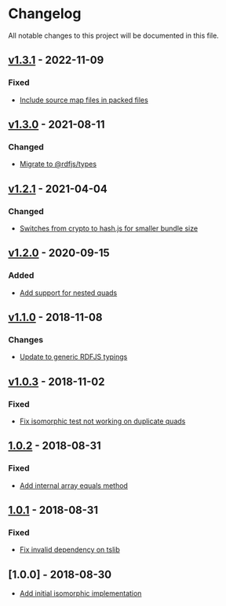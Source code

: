 # Changelog
All notable changes to this project will be documented in this file.

<a name="v1.3.1"></a>
## [v1.3.1](https://github.com/rubensworks/rdf-isomorphic.js/compare/v1.3.0...v1.3.1) - 2022-11-09

### Fixed
* [Include source map files in packed files](https://github.com/rubensworks/rdf-isomorphic.js/commit/4eb99e7f081a0c5ff6614a28908bb30ed30d5066)

<a name="v1.3.0"></a>
## [v1.3.0](https://github.com/rubensworks/rdf-isomorphic.js/compare/v1.2.1...v1.3.0) - 2021-08-11

### Changed
* [Migrate to @rdfjs/types](https://github.com/rubensworks/rdf-isomorphic.js/commit/af89a0ab8ad7a99fb3918e5bba0eb6d56b6ca6fc)

<a name="v1.2.1"></a>
## [v1.2.1](https://github.com/rubensworks/rdf-isomorphic.js/compare/v1.1.0...v1.2.1) - 2021-04-04

### Changed
* [Switches from crypto to hash.js for smaller bundle size](https://github.com/rubensworks/rdf-isomorphic.js/commit/403b5fa6cbff1b88a07db66386e3c18266f080bc)

<a name="v1.2.0"></a>
## [v1.2.0](https://github.com/rubensworks/rdf-isomorphic.js/compare/v1.1.0...v1.2.0) - 2020-09-15

### Added
* [Add support for nested quads](https://github.com/rubensworks/rdf-isomorphic.js/commit/1f2f4020fbc10f3eb81b7bdad85e48f4c7d36601)

<a name="v1.1.0"></a>
## [v1.1.0](https://github.com/rubensworks/rdf-isomorphic.js/compare/v1.0.3...v1.1.0) - 2018-11-08

### Changes
* [Update to generic RDFJS typings](https://github.com/rubensworks/rdf-isomorphic.js/commit/f2d69aaeb3ff6fd91a678fb2c6bfa0643d78365b)

<a name="v1.0.3"></a>
## [v1.0.3](https://github.com/rubensworks/rdf-isomorphic.js/compare/v1.0.2...v1.0.3) - 2018-11-02

### Fixed
* [Fix isomorphic test not working on duplicate quads](https://github.com/rubensworks/rdf-isomorphic.js/commit/4c7af9a15df3fbdbdb73027d8896477dc3043c72)

<a name="1.0.2"></a>
## [1.0.2](https://github.com/rubensworks/rdf-isomorphic.js/compare/v1.1.0...v1.0.2) - 2018-08-31
### Fixed
- [Add internal array equals method](https://github.com/rubensworks/rdf-isomorphic.js/commit/f2eb3cd6f5b12092de9874bdc2f8e69838141c1d)

<a name="1.0.1"></a>
## [1.0.1](https://github.com/rubensworks/rdf-isomorphic.js/compare/v1.0.0...v1.0.1) - 2018-08-31
### Fixed
- [Fix invalid dependency on tslib](https://github.com/rubensworks/rdf-isomorphic.js/commit/bbcfe9c771bf5a0121d7c0a8e68340a6d4305048)

<a name="1.0.0"></a>
## [1.0.0] - 2018-08-30
- [Add initial isomorphic implementation](https://github.com/rubensworks/rdf-isomorphic.js/commit/5801b128655693eca76d9067ffa48085d32310f8)
